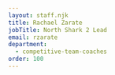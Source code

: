 ```yaml
---
layout: staff.njk
title: Rachael Zarate
jobTitle: North Shark 2 Lead
email: rzarate
department:
  - competitive-team-coaches
order: 100
---
```

